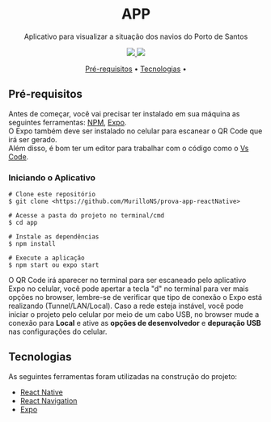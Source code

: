 <h1 align="center">APP</h1>
<p align="center">Aplicativo para visualizar a situação dos navios do Porto de Santos</p>
<p align="center">
  <a href="https://www.npmjs.com/">
    <img src="https://img.shields.io/static/v1?label=NPM&message=V8.11.0&color=264775&style=for-the-badge"/>
  </a>
  <a href="https://docs.expo.dev/">
    <img src="https://img.shields.io/static/v1?label=Expo-cli&message=V5.5.1&color=264775&style=for-the-badge"/>
  </a>
</p>
<p align="center">
 <a href="#pré-requisitos">Pré-requisitos</a> • 
 <a href="#tecnologias">Tecnologias</a> • 
</p>

<h2>Pré-requisitos</h2>
<p>
  Antes de começar, você vai precisar ter instalado em sua máquina as seguintes ferramentas: 
  <a href="https://www.npmjs.com/">NPM</a>, <a href="https://docs.expo.dev/">Expo</a>.<br/>
  O Expo também deve ser instalado no celular para escanear o QR Code que irá ser gerado.<br/>
  Além disso, é bom ter um editor para trabalhar com o código como o <a href="https://code.visualstudio.com/">Vs Code</a>.
</p>

<h3>Iniciando o Aplicativo</h3>
  
```
# Clone este repositório
$ git clone <https://github.com/MurilloNS/prova-app-reactNative>

# Acesse a pasta do projeto no terminal/cmd
$ cd app

# Instale as dependências
$ npm install

# Execute a aplicação
$ npm start ou expo start
```
<p>
  O QR Code irá aparecer no terminal para ser escaneado pelo aplicativo Expo no celular, você pode apertar a tecla "d" no terminal para ver mais opções no
  browser, lembre-se de verificar que tipo de conexão o Expo está realizando (Tunnel/LAN/Local). Caso a rede esteja instável, você pode iniciar o projeto
  pelo celular por meio de um cabo USB, no browser mude a conexão para <b>Local</b> e ative as <b>opções de desenvolvedor</b> e <b>depuração USB</b> nas
  configurações do celular.
</p>

<h2>Tecnologias</h2>
<p>
  As seguintes ferramentas foram utilizadas na construção do projeto:
  <ul>
    <li><a href="https://reactnative.dev/">React Native</a></li>
    <li><a href="https://reactnavigation.org/">React Navigation</a></li>
    <li><a href="https://docs.expo.dev/">Expo</a></li>
  </ul>
</p>
